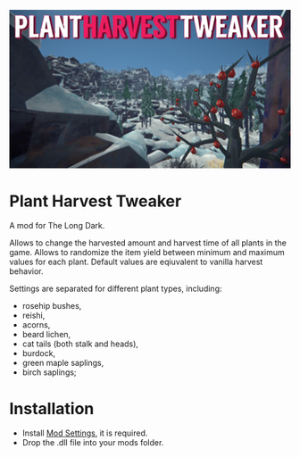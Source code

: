 ![Screenshot](https://raw.githubusercontent.com/DemonBunnyBon/PlantHarvestTweaker/refs/heads/main/PHT_Thumb.png)
# Plant Harvest Tweaker


A mod for The Long Dark. 

Allows to change the harvested amount and harvest time of all plants in the game. 
Allows to randomize the item yield between minimum and maximum values for each plant.
Default values are eqiuvalent to vanilla harvest behavior.

Settings are separated for different plant types, including: 
- rosehip bushes, 
- reishi, 
- acorns, 
- beard lichen, 
- cat tails (both stalk and heads), 
- burdock,
- green maple saplings,
- birch saplings;

# Installation

- Install [Mod Settings](https://github.com/DigitalzombieTLD/ModSettings/releases/), it is required.
- Drop the .dll file into your mods folder.
